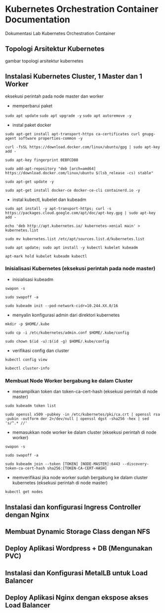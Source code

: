 # Kubernetes Orchestration Container Documentation

Dokumentasi Lab Kubernetes Orchestration Container

## Topologi Arsitektur Kubernetes
  
  gambar topologi arsitektur kubernetes

## Instalasi Kubernetes Cluster, 1 Master dan 1 Worker

  eksekusi perintah pada node master dan worker
  
  - memperbarui paket
  
  `sudo apt update` `sudo apt upgrade -y` `sudo apt autoremove -y`
  
  - instal paket docker
  
  `sudo apt-get install apt-transport-https ca-certificates curl gnupg-agent software properties-common -y`
  
  `curl -fsSL https://download.docker.com/linux/ubuntu/gpg | sudo apt-key add -`
  
  `sudo apt-key fingerprint 0EBFCD88`
  
  `sudo add-apt-repository "deb [arch=amd64] https://download.docker.com/linux/ubuntu $(lsb_release -cs) stable"`
  
  `sudo apt-get update -y`
  
  `sudo apt-get install docker-ce docker-ce-cli containerd.io -y`
 
  - instal kubectl, kubelet dan kubeadm

  `sudo apt install -y apt-transport-https; curl -s https://packages.cloud.google.com/apt/doc/apt-key.gpg | sudo apt-key add -`

  `echo 'deb http://apt.kubernetes.io/ kubernetes-xenial main' > kubernetes.list`

  `sudo mv kubernetes.list /etc/apt/sources.list.d/kubernetes.list`
  
  `sudo apt update; sudo apt install -y kubectl kubelet kubeadm`
  
  `apt-mark hold kubelet kubeadm kubectl`
  
  ### Inisialisasi Kubernetes (eksekusi perintah pada node master)
  
  - inisialisasi kubeadm
  
  `swapon -s`
  
  `sudo swapoff -a`
  
  `sudo kubeadm init --pod-network-cidr=10.244.XX.0/16`
  
  - menyalin konfigurasi admin dari direktori kubernetes
  
  `mkdir -p $HOME/.kube`
  
  `sudo cp -i /etc/kubernetes/admin.conf $HOME/.kube/config`
  
  `sudo chown $(id -u):$(id -g) $HOME/.kube/config`
  
  - verifikasi config dan cluster
  
  `kubectl config view`
  
  `kubectl cluster-info`

  ### Membuat Node Worker bergabung ke dalam Cluster
  
  - menampilkan token dan token-ca-cert-hash (eksekusi perintah di node master)
  
  `sudo kubeadm token list`
  
  `sudo openssl x509 -pubkey -in /etc/kubernetes/pki/ca.crt | openssl rsa -pubin -outform der 2>/dev/null | openssl dgst -sha256 -hex | sed 's/^.* //'`
  
  - memasukkan node worker ke dalam cluster (eksekusi perintah di node worker)
  
  `swapon -s`
  
  `sudo swapoff -a`
  
  `sudo kubeadm join --token [TOKEN] [NODE-MASTER]:6443 --discovery-token-ca-cert-hash sha256:[TOKEN-CA-CERT-HASH]`
  
  - memverifikasi jika node worker sudah bergabung ke dalam cluster kubernetes (eksekusi perintah di node master)
  
  `kubectl get nodes`
  
## Instalasi dan konfigurasi Ingress Controller dengan Nginx

## Membuat Dynamic Storage Class dengan NFS

## Deploy Aplikasi Wordpress + DB (Mengunakan PVC)

## Instalasi dan Konfigurasi MetalLB untuk Load Balancer

## Deploy Aplikasi Nginx dengan ekspose akses Load Balancer

